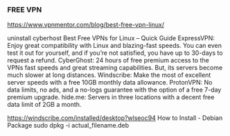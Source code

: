 ### FREE VPN
https://www.vpnmentor.com/blog/best-free-vpn-linux/

uninstall cyberhost
Best Free VPNs for Linux – Quick Guide
ExpressVPN: Enjoy great compatibility with Linux and blazing-fast speeds. You can even test it out for yourself, and if you’re not satisfied, you have up to 30-days to request a refund.
CyberGhost: 24 hours of free premium access to the VPNs fast speeds and great streaming capabilities. But, its servers become much slower at long distances.
Windscribe: Make the most of excellent server speeds with a free 10GB monthly data allowance.
ProtonVPN: No data limits, no ads, and a no-logs guarantee with the option of a free 7-day premium upgrade.
hide.me: Servers in three locations with a decent free data limit of 2GB a month.

https://windscribe.com/installed/desktop?wlseoc94
How to Install - Debian Package
sudo dpkg -i actual_filename.deb
